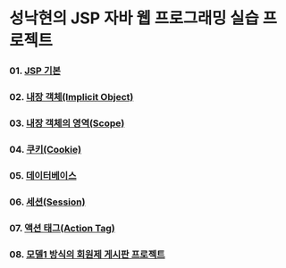 <h1>성낙현의 JSP 자바 웹 프로그래밍 실습 프로젝트</h1>

<h3>01. <a href="https://github.com/swoody1101/backend-practice/tree/main/JSP/MustHaveJSP/src/main/webapp/01DirectiveScript">JSP 기본</a></h3>
<h3>02. <a href="https://github.com/swoody1101/backend-practice/tree/main/JSP/MustHaveJSP/src/main/webapp/02ImplicitObject">내장 객체(Implicit Object)</a></h3>
<h3>03. <a href="https://github.com/swoody1101/backend-practice/tree/main/JSP/MustHaveJSP/src/main/webapp/03Scope">내장 객체의 영역(Scope)</a></h3>
<h3>04. <a href="https://github.com/swoody1101/backend-practice/tree/main/JSP/MustHaveJSP/src/main/webapp/04Cookie">쿠키(Cookie)</a></h3>
<h3>05. <a href="https://github.com/swoody1101/backend-practice/tree/main/JSP/MustHaveJSP/src/main/webapp/05JDBC">데이터베이스</a></h3>
<h3>06. <a href="https://github.com/swoody1101/backend-practice/tree/main/JSP/MustHaveJSP/src/main/webapp/06Session">세션(Session)</a></h3>
<h3>07. <a href="https://github.com/swoody1101/backend-practice/tree/main/JSP/MustHaveJSP/src/main/webapp/07ActionTag">액션 태그(Action Tag)</a></h3>
<h3>08. <a href="https://github.com/swoody1101/backend-practice/tree/main/JSP/MustHaveJSP/src/main/webapp/08Board">모델1 방식의 회원제 게시판 프로젝트</a></h3>
